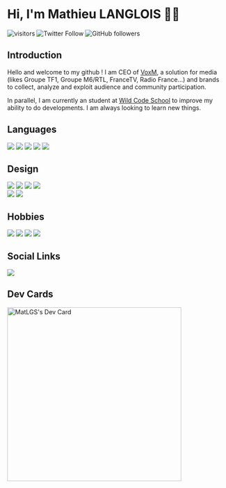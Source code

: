 <h1> Hi, I'm Mathieu LANGLOIS 👋🏻</h1>

![visitors](https://visitor-badge.glitch.me/badge?page_id=mlgs45)
![Twitter Follow](https://img.shields.io/twitter/follow/mlanglois45?style=social)
![GitHub followers](https://img.shields.io/github/followers/mlgs45?style=social)

## Introduction

Hello and welcome to my github ! I am CEO of [VoxM](https://www.voxm.live/), a solution for media (likes Groupe TF1, Groupe M6/RTL, FranceTV, Radio France...) and brands to collect, analyze and exploit audience and community participation.  

In parallel, I am currently an student at [Wild Code School](https://www.wildcodeschool.com/fr-FR) to improve my ability to do developments.
I am always looking to learn new things.

## Languages

<p>
	<img src="https://img.shields.io/badge/html5%20-%23E34F26.svg?&style=for-the-badge&logo=html5&logoColor=white"/>
	<img src="https://img.shields.io/badge/css3%20-%231572B6.svg?&style=for-the-badge&logo=css3&logoColor=white"/>
	<img src="https://img.shields.io/badge/javascript%20-%23323330.svg?&style=for-the-badge&logo=javascript&logoColor=%23F7DF1E"/>
	<img src="https://img.shields.io/badge/markdown-%23000000.svg?&style=for-the-badge&logo=markdown&logoColor=white"/>
	<img src="https://img.shields.io/badge/Wordpress-21759B?style=for-the-badge&logo=wordpress&logoColor=white">
</p>

## Design 
<p>
	<img src="https://img.shields.io/badge/Adobe%20Creative%20Cloud-DA1F26?style=for-the-badge&logo=Adobe%20Creative%20Cloud&logoColor=white" />
	<img src="https://img.shields.io/badge/Adobe%20Illustrator-FF9A00?style=for-the-badge&logo=adobe%20illustrator&logoColor=white" />
	<img src="https://img.shields.io/badge/Adobe%20Photoshop-31A8FF?style=for-the-badge&logo=Adobe%20Photoshop&logoColor=black" />
	<img src="https://img.shields.io/badge/Adobe%20XD-470137?style=for-the-badge&logo=Adobe%20XD&logoColor=#FF61F6" /><br/>
	<img src="https://img.shields.io/badge/Figma-F24E1E?style=for-the-badge&logo=figma&logoColor=white" />
	<img src="https://img.shields.io/badge/Sketch-FFB387?style=for-the-badge&logo=sketch&logoColor=black" />
</p>

## Hobbies
<p>
	<img src ="https://img.shields.io/badge/PlayStation-003791?style=for-the-badge&logo=playstation&logoColor=white" />
	<img src ="https://img.shields.io/badge/Battle.net-000?style=for-the-badge&logo=battle.net&logoColor=148EFF" />
	<img src ="https://img.shields.io/badge/Spotify-1ED760?&style=for-the-badge&logo=spotify&logoColor=white" />
	<img src ="https://img.shields.io/badge/Deliveroo-00CCBC?style=for-the-badge&logo=Deliveroo&logoColor=white" />
</p>

## Social Links 

<p>
    <a href="https://www.linkedin.com/in/mlanglois45/"><img src="https://img.shields.io/badge/LinkedIn-0077B5?style=for-the-badge&logo=linkedin&logoColor=white" /></a>
</p>

## Dev Cards 

<p>
<a href="https://app.daily.dev/mlgs45"><img src="https://api.daily.dev/devcards/4dd12b89417f4123bf1d4e695aa8d85b.png?r=jyj" width="400" alt="MatLGS's Dev Card"/></a>
</p>

<!--
**mlgs45/mlgs45** is a ✨ _special_ ✨ repository because its `README.md` (this file) appears on your GitHub profile.

Here are some ideas to get you started:

- 🔭 I’m currently working on ...
- 🌱 I’m currently learning ...
- 👯 I’m looking to collaborate on ...
- 🤔 I’m looking for help with ...
- 💬 Ask me about ...
- 📫 How to reach me: ...
- 😄 Pronouns: ...
- ⚡ Fun fact: ...
-->
